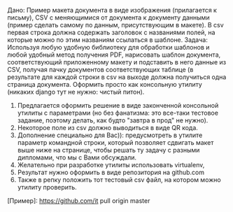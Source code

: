 Дано: Пример макета документа в виде изображения (прилагается к письму), CSV с меняющимися от документа к документу данными
(пример сделать самому по данным, присутствующим в макете).
В csv первая строка должна содержать заголовок с названиями полей, на которые можно по этим названиям ссылаться в шаблоне.
Задача: Используя любую удобную библиотеку для обработки шаблонов и любой удобный метод получения PDF, нарисовать шаблон документа, соответствующий
приложенному макету и подставить в него данные из CSV, получая пачку документов соответствующих таблице
(в результате для каждой строки в csv на выходе должна получиться одна страница документа.
Оформить просто как консольную утилиту (никаких django тут не нужно: чистый питон).

1. Предлагается оформить решение в виде законченной консольной утилиты с параметрами
(но без фанатизма: это все-таки тестовое задание, поэтому делать, как будто "завтра в прод" не нужно).
2. Некоторое поле из csv должно выводиться в виде QR кода.
3. Дополнение специально для Вас)): предусмотреть в утилите параметр командной строки, который позволяет сдвигать макет выше ниже на странице,
чтобы решать ту задачу с разными дипломами, что мы с Вами обсуждали.
4. Желательно при разработке утилиты использовать virtualenv,
5. Результат нужно оформить в виде репозитория на github.com
6. Также в репку положить тот тестовый csv файл, на котором можно утилиту проверить.

[Пример]: https://github.com/it pull origin master